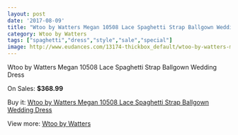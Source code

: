 ```yaml
---
layout: post
date: '2017-08-09'
title: "Wtoo by Watters Megan 10508 Lace Spaghetti Strap Ballgown Wedding Dress"
category: Wtoo by Watters
tags: ["spaghetti","dress","style","sale","special"]
image: http://www.eudances.com/13174-thickbox_default/wtoo-by-watters-megan-10508-lace-spaghetti-strap-ballgown-wedding-dress.jpg
---
```

Wtoo by Watters Megan 10508 Lace Spaghetti Strap Ballgown Wedding Dress

On Sales: **$368.99**
<a href="https://www.eudances.com/en/wtoo-by-watters/3990-wtoo-by-watters-megan-10508-lace-spaghetti-strap-ballgown-wedding-dress.html"><amp-img layout="responsive" width="600" height="600" src="//www.eudances.com/13174-thickbox_default/wtoo-by-watters-megan-10508-lace-spaghetti-strap-ballgown-wedding-dress.jpg" alt="Wtoo by Watters Megan 10508 Lace Spaghetti Strap Ballgown Wedding Dress 0" /></a>
<a href="https://www.eudances.com/en/wtoo-by-watters/3990-wtoo-by-watters-megan-10508-lace-spaghetti-strap-ballgown-wedding-dress.html"><amp-img layout="responsive" width="600" height="600" src="//www.eudances.com/13176-thickbox_default/wtoo-by-watters-megan-10508-lace-spaghetti-strap-ballgown-wedding-dress.jpg" alt="Wtoo by Watters Megan 10508 Lace Spaghetti Strap Ballgown Wedding Dress 1" /></a>
<a href="https://www.eudances.com/en/wtoo-by-watters/3990-wtoo-by-watters-megan-10508-lace-spaghetti-strap-ballgown-wedding-dress.html"><amp-img layout="responsive" width="600" height="600" src="//www.eudances.com/13175-thickbox_default/wtoo-by-watters-megan-10508-lace-spaghetti-strap-ballgown-wedding-dress.jpg" alt="Wtoo by Watters Megan 10508 Lace Spaghetti Strap Ballgown Wedding Dress 2" /></a>

Buy it: [Wtoo by Watters Megan 10508 Lace Spaghetti Strap Ballgown Wedding Dress](https://www.eudances.com/en/wtoo-by-watters/3990-wtoo-by-watters-megan-10508-lace-spaghetti-strap-ballgown-wedding-dress.html "Wtoo by Watters Megan 10508 Lace Spaghetti Strap Ballgown Wedding Dress")

View more: [Wtoo by Watters](https://www.eudances.com/en/49-wtoo-by-watters "Wtoo by Watters")